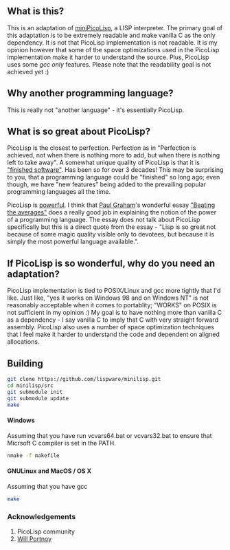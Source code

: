## What is this?

This is an adaptation of [miniPicoLisp](https://picolisp.com/wiki/?embedded), a LISP interpreter. The primary goal of this adaptation is to be extremely readable and make vanilla C as the only dependency. It is not that PicoLisp implementation is not readable. It is my opinion however that some of the space optimizations used in the PicoLisp implementation make it harder to understand the source. Plus, PicoLisp uses some _gcc only_ features. Please note that the readability goal is not achieved yet :)

## Why another programming language?

This is really not "another language" - it's essentially PicoLisp. 

## What is so great about PicoLisp?

PicoLisp is the closest to perfection. Perfection as in "Perfection is achieved, not when there is nothing more to add, but when there is nothing left to take away". A somewhat unique quality of PicoLisp is that it is ["finished software"](http://www.beneroth.ch/pil/picolisp-is-finished.html). Has been so for over 3 decades! This may be surprising to you, that a programming language could be "finished" so long ago; even though, we have "new features" being added to the prevailing popular programming languages all the time. 

PicoLisp is [powerful](https://picolisp.com/wiki/?pros-and-cons). I think that [Paul Graham](https://twitter.com/paulg)'s  wonderful essay ["Beating the averages"](http://www.paulgraham.com/avg.html) does a really good job in explaining the notion of the power of a programming language. The essay does not talk about PicoLisp specifically but this is a direct quote from the essay - "Lisp is so great not because of some magic quality visible only to devotees, but because it is simply the most powerful language available.".

## If PicoLisp is so wonderful, why do you need an adaptation?

PicoLisp implementation is tied to POSIX/Linux and gcc more tightly that I'd like. Just like, "yes it works on Windows 98 and on Windows NT" is not reasonably acceptable when it comes to portablity; "WORKS" on POSIX is not sufficient in my opinion :) My goal is to have nothing more than vanilla C as a dependency - I say vanilla C to imply that C with very straight forward assembly. PicoLisp also uses a number of space optimization techniques that I feel make it harder to understand the code and dependent on aligned allocations.

## Building


```bash
git clone https://github.com/lispware/minilisp.git
cd minilisp/src
git submodule init
git submodule update
make
```

#### Windows

Assuming that you have run vcvars64.bat or vcvars32.bat to ensure that Micrsoft C compiler is set in the PATH.
```bash
nmake -f makefile
```

#### GNULinux and MacOS / OS X

Assuming that you have gcc
```bash
make
```

### Acknowledgements

1. PicoLisp community
2. [Will Portnoy](https://github.com/willportnoy)

